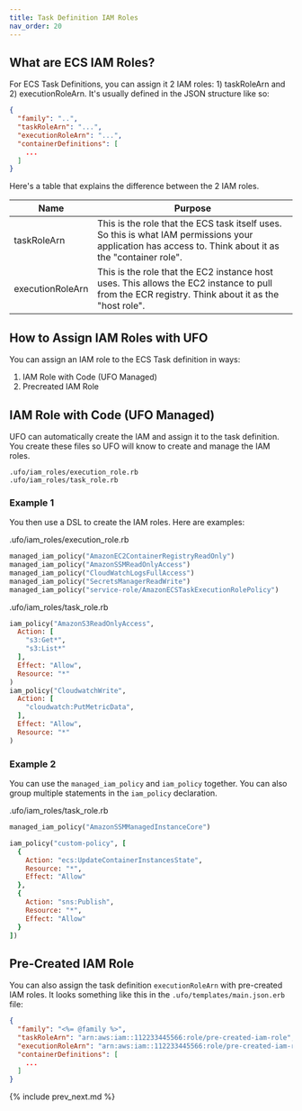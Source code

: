 ```yaml
---
title: Task Definition IAM Roles
nav_order: 20
---
```


## What are ECS IAM Roles?

For ECS Task Definitions, you can assign it 2 IAM roles: 1) taskRoleArn and 2) executionRoleArn. It's usually defined in the JSON structure like so:

```json
{
  "family": "..",
  "taskRoleArn": "...",
  "executionRoleArn": "...",
  "containerDefinitions": [
    ...
  ]
}
```

Here's a table that explains the difference between the 2 IAM roles.

Name | Purpose
--- | ---
taskRoleArn | This is the role that the ECS task itself uses. So this is what IAM permissions your application has access to. Think about it as the "container role".
executionRoleArn | This is the role that the EC2 instance host uses. This allows the EC2 instance to pull from the ECR registry. Think about it as the "host role".

## How to Assign IAM Roles with UFO

You can assign an IAM role to the ECS Task definition in ways:

1. IAM Role with Code (UFO Managed)
2. Precreated IAM Role

## IAM Role with Code (UFO Managed)

UFO can automatically create the IAM and assign it to the task definition. You create these files so UFO will know to create and manage the IAM roles.

    .ufo/iam_roles/execution_role.rb
    .ufo/iam_roles/task_role.rb

### Example 1

You then use a DSL to create the IAM roles. Here are examples:

.ufo/iam_roles/execution_role.rb

```ruby
managed_iam_policy("AmazonEC2ContainerRegistryReadOnly")
managed_iam_policy("AmazonSSMReadOnlyAccess")
managed_iam_policy("CloudWatchLogsFullAccess")
managed_iam_policy("SecretsManagerReadWrite")
managed_iam_policy("service-role/AmazonECSTaskExecutionRolePolicy")
```

.ufo/iam_roles/task_role.rb

```ruby
iam_policy("AmazonS3ReadOnlyAccess",
  Action: [
    "s3:Get*",
    "s3:List*"
  ],
  Effect: "Allow",
  Resource: "*"
)
iam_policy("CloudwatchWrite",
  Action: [
    "cloudwatch:PutMetricData",
  ],
  Effect: "Allow",
  Resource: "*"
)
```

### Example 2

You can use the `managed_iam_policy` and `iam_policy` together. You can also group multiple statements in the `iam_policy` declaration.

.ufo/iam_roles/task_role.rb

```ruby
managed_iam_policy("AmazonSSMManagedInstanceCore")

iam_policy("custom-policy", [
  {
    Action: "ecs:UpdateContainerInstancesState",
    Resource: "*",
    Effect: "Allow"
  },
  {
    Action: "sns:Publish",
    Resource: "*",
    Effect: "Allow"
  }
])
```

## Pre-Created IAM Role

You can also assign the task definition `executionRoleArn` with pre-created IAM roles. It looks something like this in the `.ufo/templates/main.json.erb` file:

```json
{
  "family": "<%= @family %>",
  "taskRoleArn": "arn:aws:iam::112233445566:role/pre-created-iam-role",
  "executionRoleArn": "arn:aws:iam::112233445566:role/pre-created-iam-role",
  "containerDefinitions": [
    ...
  ]
}
```

{% include prev_next.md %}
